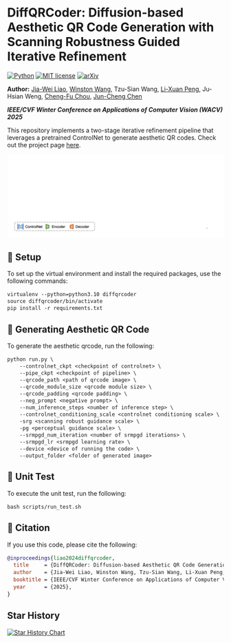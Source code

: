 # DiffQRCoder: Diffusion-based Aesthetic QR Code Generation with Scanning Robustness Guided Iterative Refinement

[![Python](https://img.shields.io/badge/python-3.10-blue.svg)](https://www.python.org/downloads/release/python-310/)
[![MIT license](https://img.shields.io/badge/License-MIT-blue.svg)](https://lbesson.mit-license.org/)
[![arXiv](https://img.shields.io/badge/arXiv-2311.16090-red)](https://arxiv.org/abs/2409.06355) 

**Author:**
[Jia-Wei Liao](https://jwliao1209.github.io/),
[Winston Wang](https://dinoslow.github.io/),
Tzu-Sian Wang,
[Li-Xuan Peng](https://alexpeng517.github.io/),
Ju-Hsian Weng,
[Cheng-Fu Chou](https://www.csie.ntu.edu.tw/~ccf/),
[Jun-Cheng Chen](https://homepage.citi.sinica.edu.tw/pages/pullpull/)

***IEEE/CVF Winter Conference on Applications of Computer Vision (WACV) 2025***

This repository implements a two-stage iterative refinement pipeline that leverages a pretrained ControlNet to generate aesthetic QR codes. Check out the project page [here](https://jwliao1209.github.io/DiffQRCoder/).


<img width="800" alt="srpg" src="figures/diffqrcoder.gif">


## :wrench: Setup
To set up the virtual environment and install the required packages, use the following commands:
```
virtualenv --python=python3.10 diffqrcoder
source diffqrcoder/bin/activate
pip install -r requirements.txt
```


## :rocket: Generating  Aesthetic QR Code
To generate the aesthetic qrcode, run the following:
```
python run.py \
    --controlnet_ckpt <checkpoint of controlnet> \
    --pipe_ckpt <checkpoint of pipeline> \
    --qrcode_path <path of qrcode image> \
    --qrcode_module_size <qrcode module size> \
    --qrcode_padding <qrcode padding> \
    --neg_prompt <negative prompt> \
    --num_inference_steps <number of inference step> \
    --controlnet_conditioning_scale <controlnet conditioning scale> \
    -srg <scanning robust guidance scale> \
    -pg <perceptual guidance scale> \
    --srmpgd_num_iteration <number of srmpgd iterations> \
    --srmpgd_lr <srmpgd learning rate> \
    --device <device of running the code> \
    --output_folder <folder of generated image>
```


## :wrench: Unit Test
To execute the unit test, run the following:
```
bash scripts/run_test.sh
```


## :dart: Citation
If you use this code, please cite the following:
```bibtex
@inproceedings{liao2024diffqrcoder,
  title     = {DiffQRCoder: Diffusion-based Aesthetic QR Code Generation with Scanning Robustness Guided Iterative Refinement},
  author    = {Jia-Wei Liao, Winston Wang, Tzu-Sian Wang, Li-Xuan Peng, Ju-Hsian Weng, Cheng-Fu Chou, Jun-Cheng Chen},
  booktitle = {IEEE/CVF Winter Conference on Applications of Computer Vision (WACV)},
  year      = {2025},
}
```

## Star History

[![Star History Chart](https://api.star-history.com/svg?repos=jwliao1209/DiffQRCoder&type=Date)](https://www.star-history.com/#jwliao1209/DiffQRCoder&Date)
